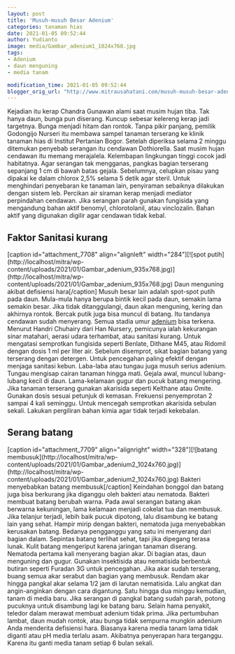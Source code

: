 ```yaml
---
layout: post
title: 'Musuh-musuh Besar Adenium'
categories: tanaman hias
date: 2021-01-05 09:52:44
author: Yudianto
image: media/Gambar_adenium1_1024x768.jpg
tags:
- Adenium
- daun menguning
- media tanam

modification_time: 2021-01-05 09:52:44
blogger_orig_url: "http://www.mitrausahatani.com/musuh-musuh-besar-adenium.html"
---
```


Kejadian itu kerap Chandra Gunawan alami saat musim hujan tiba. Tak hanya
daun, bunga pun diserang. Kuncup sebesar kelereng kerap jadi targetnya. Bunga
menjadi hitam dan rontok. Tanpa pikir panjang, pemilik Godongijo Nurseri itu
membawa sampel tanaman terserang ke klinik tanaman hias di Institut Pertanian
Bogor. Setelah diperiksa selama 2 minggu ditemukan penyebab serangan itu
cendawan Dothiorella. Saat musim hujan cendawan itu memang merajalela.
Kelembapan lingkungan tinggi cocok jadi habitatnya. Agar serangan tak
mengganas, pangkas bagian terserang sepanjang 1 cm di bawah batas gejala.
Sebelumnya, celupkan pisau yang dipakai ke dalam chlorox 2,5% selama 5 detik
agar steril. Untuk menghindari penyebaran ke tanaman lain, penyiraman
sebaiknya dilakukan dengan sistem leb. Percikan air siraman kerap menjadi
mediator perpindahan cendawan. Jika serangan parah gunakan fungisida yang
mengandung bahan aktif benomyl, chlorotolanil, atau vinclozalin. Bahan aktif
yang digunakan digilir agar cendawan tidak kebal.

## Faktor Sanitasi kurang

[caption id="attachment_7708" align="alignleft" width="284"][![spot
putih](http://localhost/mitra/wp-
content/uploads/2021/01/Gambar_adenium_935x768.jpg)](http://localhost/mitra/wp-
content/uploads/2021/01/Gambar_adenium_935x768.jpg) Daun menguning akibat
defisiensi hara[/caption] Musuh besar lain adalah spot-spot putih pada daun.
Mula-mula hanya berupa bintik kecil pada daun, semakin lama semakin besar.
Jika tidak ditanggulangi, daun akan menguning, kering dan akhirnya rontok.
Bercak putik juga bisa muncul di batang. Itu tandanya cendawan sudah
menyerang. Semua stadia umur [adenium](https://www.mitrausahatani.com/topik/adenium
"adenium") bisa terkena. Menurut Handri Chuhairy dari Han Nursery, pemicunya
ialah kekurangan sinar matahari, aerasi udara terhambat, atau sanitasi kurang.
Untuk mengatasi semprotkan fungisida seperti Benlate, Dithane M45, atau
Ridomil dengan dosis 1 ml per liter air. Sebelum disemprot, sikat bagian
batang yang terserang dengan detergen. Untuk pencegahan paling efektif dengan
menjaga sanitasi kebun. Laba-laba atau tungau juga musuh serius adenium.
Tungau mengisap cairan tanaman hingga mati. Gejala awal, muncul lubang-lubang
kecil di daun. Lama-kelamaan gugur dan pucuk batang mengering. Jika tanaman
terserang gunakan akarisida seperti Kelthane atau Omite. Gunakan dosis sesuai
petunjuk di kemasan. Frekuensi penyemprotan 2 sampai 4 kali seminggu. Untuk
mencegah semprotkan akarisida sebulan sekali. Lakukan pergiliran bahan kimia
agar tidak terjadi kekebalan.

## Serang batang

[caption id="attachment_7709" align="alignright" width="328"][![batang
membusuk](http://localhost/mitra/wp-
content/uploads/2021/01/Gambar_adenium2_1024x760.jpg)](http://localhost/mitra/wp-
content/uploads/2021/01/Gambar_adenium2_1024x760.jpg) Bakteri menyebabkan
batang membusuk[/caption] Keindahan bonggol dan batang juga bisa berkurang
jika diganggu oleh bakteri atau nematoda. Bakteri membuat batang berubah
warna. Pada awal serangan batang akan berwarna kekuningan, lama kelamaan
menjadi cokelat tua dan membusuk. Jika telanjur terjadi, lebih baik pucuk
dipotong, lalu disambung ke batang lain yang sehat. Hampir mirip dengan
bakteri, nematoda juga menyebabkan kerusakan batang. Bedanya pengganggu yang
satu ini menyerang dari bagian dalam. Sepintas batang terlihat sehat, tapi
jika dipegang terasa lunak. Kulit batang mengeriput karena jaringan tanaman
diserang. Nematoda pertama kali menyerang bagian akar. Di bagian atas, daun
menguning dan gugur. Gunakan insektisida atau nematisida berbentuk butiran
seperti Furadan 3G untuk pencegahan. Jika akar sudah terserang, buang semua
akar serabut dan bagian yang membusuk. Rendam akar hingga pangkal akar selama
1/2 jam di larutan nematisida. Lalu angkat dan angin-anginkan dengan cara
digantung. Satu hingga dua minggu kemudian, tanam di media baru. Jika serangan
di pangkal batang sudah parah, potong pucuknya untuk disambung lagi ke batang
baru. Selain hama penyakit, teledor dalam merawat membuat adenium tidak prima.
Jika pertumbuhan lambat, daun mudah rontok, atau bunga tidak sempurna mungkin
adenium Anda menderita defisiensi hara. Biasanya karena media tanam lama tidak
diganti atau pH media terlalu asam. Akibatnya penyerapan hara terganggu.
Karena itu ganti media tanam setiap 6 bulan sekali.


